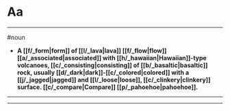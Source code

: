 # Aa
---
#noun
- **A [[f/_form|form]] of [[l/_lava|lava]] [[f/_flow|flow]] [[a/_associated|associated]] with [[h/_hawaiian|Hawaiian]]-type volcanoes, [[c/_consisting|consisting]] of [[b/_basaltic|basaltic]] rock, usually [[d/_dark|dark]]-[[c/_colored|colored]] with a [[j/_jagged|jagged]] and [[l/_loose|loose]], [[c/_clinkery|clinkery]] surface. [[c/_compare|Compare]] [[p/_pahoehoe|pahoehoe]].**
---
---
